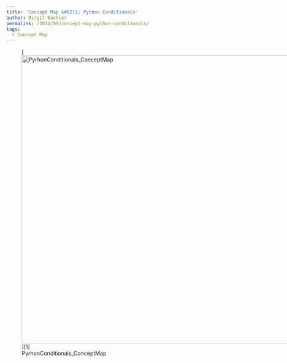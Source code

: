 ```yaml
---
title: 'Concept Map &#8211; Python Conditionals'
author: Birgit Bachler
permalink: /2014/09/concept-map-python-conditionals/
tags:
  - Concept Map
---
```

<figure id="attachment_8824" style="width: 750px;" class="wp-caption alignnone">[<img class=" wp-image-8824 " alt="PyrhonConditionals_ConceptMap" src="http://teaching.software-carpentry.org/wp-content/uploads/2014/09/PyrhonConditionals_ConceptMap.jpg" width="750" height="750" />][1]<figcaption class="wp-caption-text">PyrhonConditionals_ConceptMap</figcaption></figure>

 [1]: http://teaching.software-carpentry.org/wp-content/uploads/2014/09/PyrhonConditionals_ConceptMap.jpg
